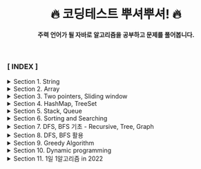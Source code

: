 <div align="center">

<h1>🔥 코딩테스트 뿌셔뿌셔! 🔥 </h1>

<b>주력 언어가 될 자바로 알고리즘을 공부하고 문제를 풀어봅니다.</b>

</div>

<br>

### **[ INDEX ]**

<details>
<summary>Section 1. String</summary>

1. [문자 찾기](src/com/algorithm/section1/section1_01)
2. [대소문자 변환](src/com/algorithm/section1/section1_02)
3. [문장 속 단어 (indexOf(), substring())](src/com/algorithm/section1/section1_03)
4. [단어 뒤집기 (StringBuilder 이용법 또는 직접뒤집기)](src/com/algorithm/section1/section1_04)
5. [특정 문자 뒤집기 (toCharArray())](src/com/algorithm/section1/section1_05)
6. [중복문자제거](src/com/algorithm/section1/section1_06)
7. [회문문자열](src/com/algorithm/section1/section1_07)
8. [유효한 팰린드롬 (replaceAll 정규식이용)](src/com/algorithm/section1/section1_08)
9. [숫자만 추출](src/com/algorithm/section1/section1_09)
10. [가장 짧은 문자거리](src/com/algorithm/section1/section1_10)
11. [문자열 압축](src/com/algorithm/section1/section1_11)
12. [암호 (replace(), parseInt(string, 2))](src/com/algorithm/section1/section1_12)

</details>

<details>
<summary>Section 2. Array</summary>

1. [큰 수 출력하기](src/com/algorithm/section2/section2_01)
2. [보이는 학생](src/com/algorithm/section2/section2_02)
3. [가위바위보](src/com/algorithm/section2/section2_03)
4. [피보나치 수열](src/com/algorithm/section2/section2_04)
5. [소수 (에라토스테네스 체)](src/com/algorithm/section2/section2_05)
6. [뒤집은 소수](src/com/algorithm/section2/section2_06)
7. [점수계산](src/com/algorithm/section2/section2_07)
8. [등수구하기](src/com/algorithm/section2/section2_08)
9. [격자판 최대합](src/com/algorithm/section2/section2_09)
10. [봉우리](src/com/algorithm/section2/section2_10)
11. [임시반장 정하기](src/com/algorithm/section2/section2_11)
12. [멘토링](src/com/algorithm/section2/section2_12)
</details>

<details>
<summary>Section 3. Two pointers, Sliding window</summary>

1. [두 배열 합치기 (two pointers algorithm)](src/com/algorithm/section3/section3_01)
2. [공통원소 구하기(two pointers algorithm)](src/com/algorithm/section3/section3_02)
3. [최대 매출 (Sliding window)](src/com/algorithm/section3/section3_03)
4. [연속부분 수열 (복합적 문제)](src/com/algorithm/section3/section3_04)
5. [연속된 자연수의 합 (two pointers)](src/com/algorithm/section3/section3_05)
6. [연속된 자연수의 합 (수학)](src/com/algorithm/section3/section3_06)
7. [최대 길이 연속부분 수열 (복합적 문제)](src/com/algorithm/section3/section3_07)
</details>

<details>
<summary>Section 4. HashMap, TreeSet</summary>

1. [학급 회장 (HashMap)](src/com/algorithm/section4/section4_01)
2. [아나그램 (HashMap)](src/com/algorithm/section4/section4_02)
3. [매출액의 종류 (Hash, sliding window)](src/com/algorithm/section4/section4_03)
4. [모든 아나그램 찾기 (Hash, sliding window : 시간복잡도 O(n))](src/com/algorithm/section4/section4_04)
5. [K번째 큰 수](src/com/algorithm/section4/section4_05)
</details>

<details>
<summary>Section 5. Stack, Queue</summary>

1. [올바른 괄호](src/com/algorithm/section5/section5_01)
2. [괄호 문자 제거](src/com/algorithm/section5/section5_02)
3. [크레인 인형뽑기(카카오)](src/com/algorithm/section5/section5_03)
4. [후위식 연산(postfix)](src/com/algorithm/section5/section5_04)
5. [쇠막대기](src/com/algorithm/section5/section5_05)
6. [공주 구하기](src/com/algorithm/section5/section5_06)
7. [교육과정 설계](src/com/algorithm/section5/section5_07)
8. [응급실](src/com/algorithm/section5/section5_08)
</details>

<details>
<summary>Section 6. Sorting and Searching</summary>

1. [선택정렬](src/com/algorithm/section6/section6_01)
2. [버블정렬](src/com/algorithm/section6/section6_02)
3. [삽입정렬](src/com/algorithm/section6/section6_03)
4. [LRU (캐시, 카카오 변형)](src/com/algorithm/section6/section6_04)
5. [중복확인](src/com/algorithm/section6/section6_05)
6. [장난꾸러기](src/com/algorithm/section6/section6_06)
7. [좌표 정렬 (compareTo)](src/com/algorithm/section6/section6_07)
8. [이분검색](src/com/algorithm/section6/section6_08)
9. [뮤직비디오 (결정알고리즘)](src/com/algorithm/section6/section6_09)
10. [마구간 정하기(결정알고리즘)](src/com/algorithm/section6/section6_10)
</details>

<details>
<summary>Section 7. DFS, BFS 기초 - Recursive, Tree, Graph</summary>

1. [재귀함수 (스택프레임)](src/com/algorithm/section7/section7_01)
2. [이진수 출력 (재귀)](src/com/algorithm/section7/section7_02)
3. [팩토리얼](src/com/algorithm/section7/section7_03)
4. [피보나치 재귀 (메모이제이션)](src/com/algorithm/section7/section7_04)
5. [이진트리순회 (DFS : Depth-First Search)](src/com/algorithm/section7/section7_05)
6. [부분집합 구하기 (DFS)](src/com/algorithm/section7/section7_06)
7. [이진트리 레벨탐색 (BFS : Breadth-First Search)](src/com/algorithm/section7/section7_07)
8. [송아지 찾기1 (BFS)](src/com/algorithm/section7/section7_08)
9. [Tree 말단노드까지의 가장 짧은 경로 (DFS)](src/com/algorithm/section7/section7_09)
10. [Tree 말단노드까지의 가장 짧은 경로 (BFS)](src/com/algorithm/section7/section7_10)
11. [경로탐색 (DFS)](src/com/algorithm/section7/section7_11)
12. [경로탐색 (인접리스트, ArrayList)](src/com/algorithm/section7/section7_12)
13. [그래프 최단거리 (BFS)](src/com/algorithm/section7/section7_13)
</details>

<details>
<summary>Section 8. DFS, BFS 활용</summary>

1. [합이 같은 부분집합 (DFS: 아마존 인터뷰)](src/com/algorithm/section8/section8_01)
2. [바둑이 승차 (DFS)](src/com/algorithm/section8/section8_02)
3. [최대점수 구하기 (DFS)](src/com/algorithm/section8/section8_03)
4. [중복순열 구하기](src/com/algorithm/section8/section8_04)
5. [동전교환](src/com/algorithm/section8/section8_05)
6. [순열 구하기](src/com/algorithm/section8/section8_06)
7. [조합수 (메모이제이션)](src/com/algorithm/section8/section8_07)
8. [수열 추측하기](src/com/algorithm/section8/section8_08)
9. [조합 구하기](src/com/algorithm/section8/section8_09)
10. [미로탐색 (DFS)](src/com/algorithm/section8/section8_10)
11. [미로의 최단거리 통로 (BFS)](src/com/algorithm/section8/section8_11)
12. [토마토 (BFS)](src/com/algorithm/section8/section8_12)
13. [섬나라 아일랜드 (DFS)](src/com/algorithm/section8/section8_13)
14. [피자배달거리 (삼성 SW역량평가 기출문제 : DFS활용)](src/com/algorithm/section8/section8_14)
</details>

<details>
<summary>Section 9. Greedy Algorithm</summary>

1. [씨름선수](src/com/algorithm/section9/section9_01)
2. [회의실 배정](src/com/algorithm/section9/section9_02)
3. [결혼식](src/com/algorithm/section9/section9_03)
4. [최대 수입 스케줄 (PriorityQueue)](src/com/algorithm/section9/section9_04)
5. [다익스트라 알고리즘](src/com/algorithm/section9/section9_05)
6. [친구인가 (Uion & Find)](src/com/algorithm/section9/section9_06)
7. [원더랜드 (크루스칼 : Uion & Find)](src/com/algorithm/section9/section9_07)
8. [원더랜드 (프림 : PriorityQueue)](src/com/algorithm/section9/section9_08)
</details>

<details>
<summary>Section 10. Dynamic programming</summary>

1. [계단오르기](src/com/algorithm/section10/section10_01)
2. [돌다리 건너기](src/com/algorithm/section10/section10_02)
3. [최대 부분 증가 수열 (LIS)](src/com/algorithm/section10/section10_03)
4. [가장 높은 탑 쌓기 (LIS 응용)](src/com/algorithm/section10/section10_04)
5. [동전교환 (냅색 알고리즘)](src/com/algorithm/section10/section10_05)
6. [최대점수 구하기 (냅색 알고리즘)](src/com/algorithm/section10/section10_06)
</details>

<details>
<summary>Section 11. 1일 1알고리즘 in 2022</summary>

1. [특정 요일 구하기](src/com/algorithm/level_01/특정_요일_구하기)
2. [짝수 홀수 구분](src/com/algorithm/level_01/짝수_홀수_구분)
3. [증가하는 숫자](src/com/algorithm/level_01/증가하는_숫자)
4. [손익분기점](src/com/algorithm/level_01/손익분기점)
5. [벌집](src/com/algorithm/level_01/벌집)
6. [분수 찾기](src/com/algorithm/level_01/분수_찾기)
7. [달팽이는 올라가고 싶다](src/com/algorithm/level_01/달팽이는_올라가고_싶다)
8. [다이얼](src/com/algorithm/level_01/다이얼)
9. [그룹 단어 체커](src/com/algorithm/level_01/그룹_단어_체커)

</details>


